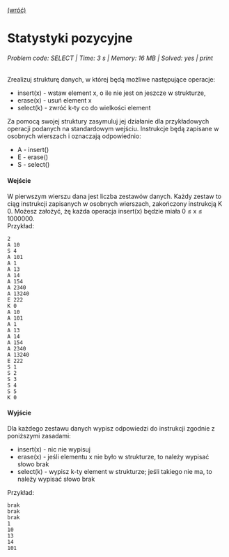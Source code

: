 [(wróć)](../)
# Statystyki pozycyjne
###### Problem code: SELECT \| Time: 3 s \| Memory: 16 MB \| Solved: yes \| print

Zrealizuj strukturę danych, w której będą możliwe następujące operacje:

* insert(x) - wstaw element x, o ile nie jest on jeszcze w strukturze,
* erase(x) - usuń element x
* select(k) - zwróć k-ty co do wielkości element

Za pomocą swojej struktury zasymuluj jej działanie dla przykładowych operacji podanych na standardowym wejściu. Instrukcje będą zapisane w osobnych wierszach i oznaczają odpowiednio:

* A <liczba> - insert(<liczba>)
* E <liczba> - erase(<liczba>)
* S <liczba> - select(<liczba>)

#### Wejście
W pierwszym wierszu dana jest liczba zestawów danych. Każdy zestaw to ciąg instrukcji zapisanych w osobnych wierszach, zakończony instrukcją K 0. Możesz założyć, żę każda operacja insert(x) będzie miała 0 ≤ x ≤ 1000000.   
Przykład:
```
2
A 10
S 4
A 101
A 1
A 13
A 14
A 154
A 2340
A 13240
E 222
K 0
A 10
A 101
A 1
A 13
A 14
A 154
A 2340
A 13240
E 222
S 1
S 2
S 3
S 4
S 5
K 0
```

#### Wyjście
Dla każdego zestawu danych wypisz odpowiedzi do instrukcji zgodnie z poniższymi zasadami:
* insert(x) - nic nie wypisuj
* erase(x) - jeśli elementu x nie było w strukturze, to należy wypisać słowo brak
* select(k) - wypisz k-ty element w strukturze; jeśli takiego nie ma, to należy wypisać słowo brak

Przykład:
```
brak
brak
brak
1
10
13
14
101
```